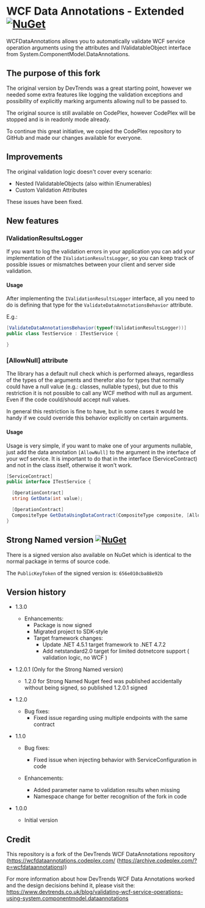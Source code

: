 # WCF Data Annotations - Extended [![NuGet](https://img.shields.io/nuget/v/Independer.WCFDataAnnotations.svg)](https://www.nuget.org/packages/Independer.WCFDataAnnotations) 

WCFDataAnnotations allows you to automatically validate WCF service operation arguments using the attributes and IValidatableObject interface from System.ComponentModel.DataAnnotations.

## The purpose of this fork
The original version by DevTrends was a great starting point, however we needed some extra features like logging the validation exceptions and possibility of explicitly marking arguments allowing null to be passed to. 

The original source is still available on CodePlex, however CodePlex will be stopped and is in readonly mode already.

To continue this great initiative, we copied the CodePlex repository to GitHub and made our changes available for everyone.

## Improvements
The original validation logic doesn't cover every scenario:
* Nested IValidatableObjects (also within IEnumerables)
* Custom Validation Attributes

These issues have been fixed.

## New features

### IValidationResultsLogger
If you want to log the validation errors in your application you can add your implementation of the `IValidationResultsLogger`, so you can keep track of possible issues or mismatches between your client and server side validation.

#### Usage
After implementing the `IValidationResultsLogger` interface, all you need to do is defining that type for the `ValidateDataAnnotationsBehavior` attribute.

E.g.:
```csharp
[ValidateDataAnnotationsBehavior(typeof(ValidationResultsLogger))]
public class TestService : ITestService {

}
```

### [AllowNull] attribute
The library has a default null check which is performed always, 
regardless of the types of the arguments and therefor also for types that normally could have a null value (e.g.: classes, nullable types), 
but due to this restriction it is not possible to call any WCF method with null as argument. Even if the code could/should accept null values.

In general this restriction is fine to have, but in some cases it would be handy if we could override this behavior explicitly on certain arguments.

#### Usage
Usage is very simple, if you want to make one of your arguments nullable, just add the data annotation `[AllowNull]` to the argument in the interface of your wcf service. It is important to do that in the interface (ServiceContract) and not in the class itself, otherwise it won't work.

```csharp
[ServiceContract]
public interface ITestService {

  [OperationContract]
  string GetData(int value);

  [OperationContract]
  CompositeType GetDataUsingDataContract(CompositeType composite, [AllowNull] CompositeType nullableType);
}
```

## Strong Named version [![NuGet](https://img.shields.io/nuget/v/Independer.WCFDataAnnotations-Signed.svg)](https://www.nuget.org/packages/Independer.WCFDataAnnotations-Signed)
There is a signed version also available on NuGet which is identical to the normal package in terms of source code.

The `PublicKeyToken` of the signed version is: `656e010cba88e92b`

## Version history

 * 1.3.0 
   * Enhancements:
     * Package is now signed
     * Migrated project to SDK-style
     * Target framework changes: 
       * Update .NET 4.5.1 target framework to .NET 4.7.2 
       * Add netstandard2.0 target for limited dotnetcore support ( validation logic, no WCF )

 * 1.2.0.1 (Only for the Strong Named version)
   * 1.2.0 for Strong Named Nuget feed was published accidentally without being signed, so published 1.2.0.1 signed

 * 1.2.0 
   * Bug fixes: 
     * Fixed issue regarding using multiple endpoints with the same contract
     
 * 1.1.0 
   * Bug fixes: 
     * Fixed issue when injecting behavior with ServiceConfiguration in code
     
   * Enhancements: 
     * Added parameter name to validation results when missing 
     * Namespace change for better recognition of the fork in code
      
 * 1.0.0 
   * Initial version

## Credit
This repository is a fork of the DevTrends WCF DataAnnotations repository (https://wcfdataannotations.codeplex.com/ (https://archive.codeplex.com/?p=wcfdataannotations))

For more information about how DevTrends WCF Data Annotations worked and the design decisions behind it, please visit the: https://www.devtrends.co.uk/blog/validating-wcf-service-operations-using-system.componentmodel.dataannotations

